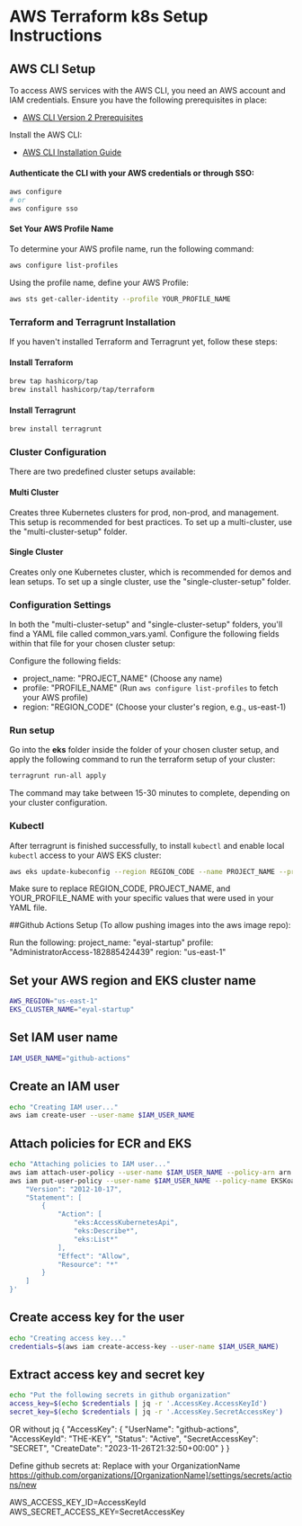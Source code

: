 # AWS Terraform k8s Setup Instructions

## AWS CLI Setup

To access AWS services with the AWS CLI, you need an AWS account and IAM credentials. Ensure you have the following prerequisites in place:

- [AWS CLI Version 2 Prerequisites](https://docs.aws.amazon.com/cli/latest/userguide/getting-started-prereqs.html)

Install the AWS CLI:

- [AWS CLI Installation Guide](https://docs.aws.amazon.com/cli/latest/userguide/getting-started-install.html)

#### Authenticate the CLI with your AWS credentials or through SSO:

```bash
aws configure
# or
aws configure sso
```

#### Set Your AWS Profile Name

To determine your AWS profile name, run the following command:

```bash
aws configure list-profiles
```

Using the profile name, define your AWS Profile:

```bash
aws sts get-caller-identity --profile YOUR_PROFILE_NAME
```

### Terraform and Terragrunt Installation

If you haven't installed Terraform and Terragrunt yet, follow these steps:

#### Install Terraform
```bash
brew tap hashicorp/tap
brew install hashicorp/tap/terraform
```

#### Install Terragrunt
```bash
brew install terragrunt
```

### Cluster Configuration
There are two predefined cluster setups available:

#### Multi Cluster

Creates three Kubernetes clusters for prod, non-prod, and management. This setup is recommended for best practices. To set up a multi-cluster, use the "multi-cluster-setup" folder.

#### Single Cluster
Creates only one Kubernetes cluster, which is recommended for demos and lean setups. To set up a single cluster, use the "single-cluster-setup" folder.

### Configuration Settings

In both the "multi-cluster-setup" and "single-cluster-setup" folders, you'll find a YAML file called common_vars.yaml. Configure the following fields within that file for your chosen cluster setup:

Configure the following fields:
* project_name: "PROJECT_NAME" (Choose any name)
* profile: "PROFILE_NAME" (Run `aws configure list-profiles` to fetch your AWS profile)
* region: "REGION_CODE" (Choose your cluster's region, e.g., us-east-1)

### Run setup
Go into the **eks** folder inside the folder of your chosen cluster setup, and apply the following command to run the terraform setup of your cluster:
```bash
terragrunt run-all apply
```
The command may take between 15-30 minutes to complete, depending on your cluster configuration.

### Kubectl
After terragrunt is finished successfully, to install `kubectl` and enable local `kubectl` access to your AWS EKS cluster:

```bash
aws eks update-kubeconfig --region REGION_CODE --name PROJECT_NAME --profile YOUR_PROFILE_NAME
```
Make sure to replace REGION_CODE, PROJECT_NAME, and YOUR_PROFILE_NAME with your specific values that were used in your YAML file.


##Github Actions Setup (To allow pushing images into the aws image repo):

Run the following:
project_name: "eyal-startup"
profile: "AdministratorAccess-182885424439"
region: "us-east-1"
## Set your AWS region and EKS cluster name
```bash
AWS_REGION="us-east-1"
EKS_CLUSTER_NAME="eyal-startup"
```

## Set IAM user name
```bash
IAM_USER_NAME="github-actions"
```
## Create an IAM user
```bash
echo "Creating IAM user..."
aws iam create-user --user-name $IAM_USER_NAME
```

## Attach policies for ECR and EKS
```bash
echo "Attaching policies to IAM user..."
aws iam attach-user-policy --user-name $IAM_USER_NAME --policy-arn arn:aws:iam::aws:policy/AmazonEC2ContainerRegistryFullAccess
aws iam put-user-policy --user-name $IAM_USER_NAME --policy-name EKSKoalaAccessV1 --policy-document '{
    "Version": "2012-10-17",
    "Statement": [
        {
            "Action": [
                "eks:AccessKubernetesApi",
                "eks:Describe*",
                "eks:List*"
            ],
            "Effect": "Allow",
            "Resource": "*"
        }
    ]
}'
```


## Create access key for the user
```bash
echo "Creating access key..."
credentials=$(aws iam create-access-key --user-name $IAM_USER_NAME)
```
## Extract access key and secret key
```bash
echo "Put the following secrets in github organization"
access_key=$(echo $credentials | jq -r '.AccessKey.AccessKeyId')
secret_key=$(echo $credentials | jq -r '.AccessKey.SecretAccessKey')
```

OR without jq
{
    "AccessKey": {
        "UserName": "github-actions",
        "AccessKeyId": "THE-KEY",
        "Status": "Active",
        "SecretAccessKey": "SECRET",
        "CreateDate": "2023-11-26T21:32:50+00:00"
    }
}

Define github secrets at: 
Replace with your OrganizationName
https://github.com/organizations/[OrganizationName]/settings/secrets/actions/new

AWS_ACCESS_KEY_ID=AccessKeyId
AWS_SECRET_ACCESS_KEY=SecretAccessKey